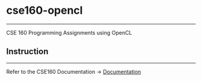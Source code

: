 # cse160-opencl
---
CSE 160 Programming Assignments using OpenCL

## Instruction
---
Refer to the CSE160 Documentation -> [Documentation](https://docs-cse160.readthedocs.io/en/latest/)
